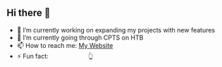 ## Hi there 👋

- 🔭 I’m currently working on expanding my projects with new features
- 🌱 I’m currently going through CPTS on HTB
- 📫 How to reach me: [My Website](https://wajih.info)
- ⚡ Fun fact: &nbsp;&nbsp;&nbsp;&nbsp;&nbsp;&nbsp;&nbsp;&nbsp;&nbsp;&nbsp;&nbsp;&nbsp;&nbsp;&nbsp;&nbsp;&nbsp;&nbsp;&nbsp;&nbsp;&nbsp;&nbsp;&nbsp;👆

